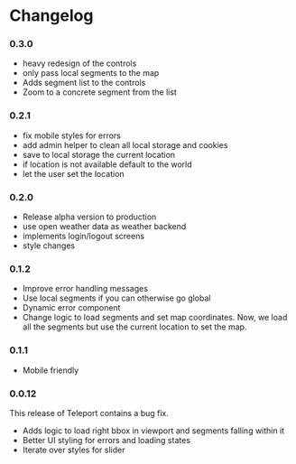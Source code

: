 # Changelog

### 0.3.0

- heavy redesign of the controls
- only pass local segments to the map
- Adds segment list to the controls
- Zoom to a concrete segment from the list

### 0.2.1

- fix mobile styles for errors
- add admin helper to clean all local storage and cookies
- save to local storage the current location
- if location is not available default to the world
- let the user set the location

### 0.2.0

- Release alpha version to production
- use open weather data as weather backend
- implements login/logout screens
- style changes

### 0.1.2

- Improve error handling messages
- Use local segments if you can otherwise go global
- Dynamic error component
- Change logic to load segments and set map coordinates.
  Now, we load all the segments but use the current location to set the map.

### 0.1.1

- Mobile friendly

### 0.0.12

This release of Teleport contains a bug fix.

- Adds logic to load right bbox in viewport and segments falling within it
- Better UI styling for errors and loading states
- Iterate over styles for slider
